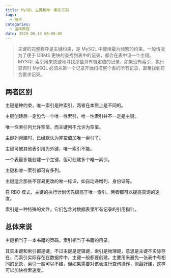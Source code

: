 ```yaml
---
title: MySQL 主键和唯一索引区别
tags:
  - 技术
categories:
  - 运维教程
date: 2020-08-13 00:00:00
---
```


> 主键的完整称呼是主键约束，是 MySQL 中使用最为频繁的约束。一般情况为了便于 DBMS 更快的查找到表中的记录，都会在表中设一个主键。MYSQL 索引用来快速地寻找那些具有特定值的记录，如果没有索引，执行查询时 MySQL 必须从第一个记录开始扫描整个表的所有记录，直至找到符合要求记录。

<!-- more -->

## 两者区别

主键是种约束，唯一索引是种索引，两者在本质上是不同的。

主键创建后一定包含一个唯一性索引，唯一性索引并不一定是主键。

唯一性索引列允许空值，而主键列不允许为空值。

主键列创建时，已经默认为非空值加唯一索引了。

主键可被其他表引用为外键，唯一索引不能。

一个表最多能创建一个主键，但可创建多个唯一索引。

主键和唯一索引都可有多列。

主键适合那些不容易更改的唯一标识，如自动递增列、身份证等。

在 RBO 模式，主键的执行计划优先级高于唯一索引。两者都可以提高查询的速度。

索引是一种特殊的文件，它们包含对数据表里所有记录的引用指针。

## 总体来说

主键相当于一本书籍的页码，索引相当于书籍的目录。

其实主键和索引都是键，不过主键是逻辑键，索引是物理键，意思是主键不实际存在，而索引实际存在在数据库中，主键一般都要创建，主要用来避免一张表中有相同的记录，索引一般可以不建，但如果需要对该表进行查询操作，则最好建，这样可以加快检索速度。 